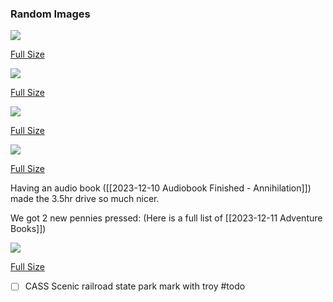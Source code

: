 ### Random Images

![](https://ik.imagekit.io/lkat/blog/tr:q-50,h-600/PXL_20231210_162233737_BeSrmeYln.jpg?updatedAt=1702305289646)

[Full Size](https://ik.imagekit.io/lkat/blog/PXL_20231210_162233737_BeSrmeYln.jpg?updatedAt=1702305289646)

![](https://ik.imagekit.io/lkat/blog/tr:q-40,h-400/CASS%20Train%201/393150603_1092381972071868_8454566805359460481_n_CzLhjmlxQ.jpg?updatedAt=1702306404420)

[Full Size](https://ik.imagekit.io/lkat/blog/CASS%20Train%201/393150603_1092381972071868_8454566805359460481_n_CzLhjmlxQ.jpg?updatedAt=1702306404420)

![](https://ik.imagekit.io/lkat/blog/tr:q-50,h-500/CASS%20Train%201/403411720_734676904769758_2896873518450190112_n_qEOb1sx_n.jpg?updatedAt=1702306404417)

[Full Size](https://ik.imagekit.io/lkat/blog/CASS%20Train%201/403411720_734676904769758_2896873518450190112_n_qEOb1sx_n.jpg?updatedAt=1702306404417)

![](https://ik.imagekit.io/lkat/blog/tr:q-50,h-500/CASS%20Train%201/386883128_713018824114684_4467084067477009428_n_XzL2KVYgI.jpg?updatedAt=1702306404432)

[Full Size](https://ik.imagekit.io/lkat/blog/CASS%20Train%201/386883128_713018824114684_4467084067477009428_n_XzL2KVYgI.jpg?updatedAt=1702306404432)

Having an audio book ([[2023-12-10 Audiobook Finished - Annihilation]]) made the 3.5hr drive so much nicer.

We got 2 new pennies pressed:
(Here is a full list of [[2023-12-11 Adventure Books]])

![](https://ik.imagekit.io/lkat/blog/tr:q-60,h-500/Adventure%20Books/PXL_20231211_140222353_M7op2At08H.jpg?updatedAt=1702305264351)

[Full Size](https://ik.imagekit.io/lkat/blog/Adventure%20Books/PXL_20231211_140222353_M7op2At08H.jpg?updatedAt=1702305264351)

- [ ] CASS Scenic railroad state park mark with troy #todo